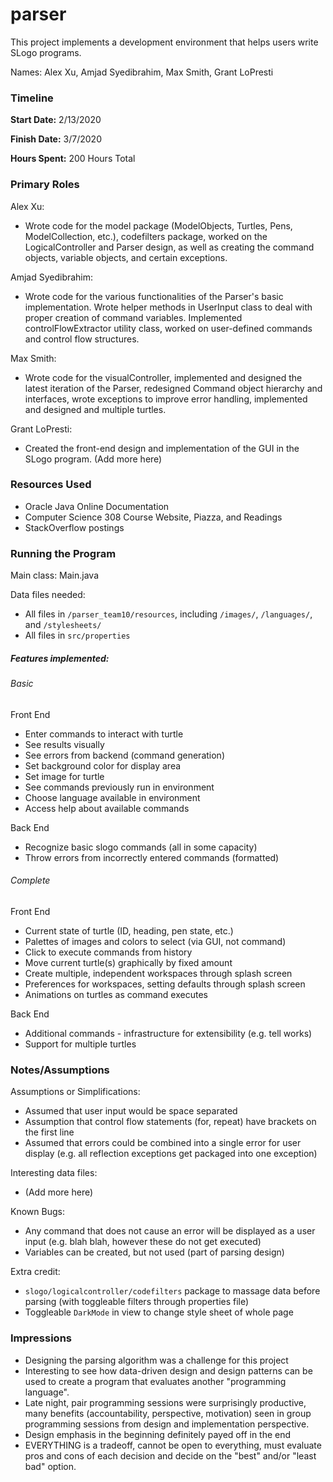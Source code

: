 parser
====

This project implements a development environment that helps users write SLogo programs.

Names: Alex Xu, Amjad Syedibrahim, Max Smith, Grant LoPresti

### Timeline

**Start Date:** 2/13/2020

**Finish Date:** 3/7/2020

**Hours Spent:** 200 Hours Total

### Primary Roles

Alex Xu:
* Wrote code for the model package (ModelObjects, Turtles, Pens, ModelCollection, etc.), codefilters package, worked on the 
LogicalController and Parser design, as well as creating the command objects, variable objects, and certain exceptions.

Amjad Syedibrahim:
* Wrote code for the various functionalities of the Parser's basic implementation. Wrote helper methods in UserInput class to deal with proper creation of command variables.
Implemented controlFlowExtractor utility class, worked on user-defined commands and control flow structures.


Max Smith:
* Wrote code for the visualController, implemented and designed the latest iteration of the Parser, redesigned Command object hierarchy
and interfaces, wrote exceptions to improve error handling, implemented and designed and multiple turtles.

Grant LoPresti:
* Created the front-end design and implementation of the GUI in the SLogo program. (Add more here)

### Resources Used

* Oracle Java Online Documentation
* Computer Science 308 Course Website, Piazza, and Readings
* StackOverflow postings

### Running the Program

Main class: Main.java

Data files needed:
* All files in ```/parser_team10/resources```, including ```/images/```, ```/languages/```, and ```/stylesheets/```
* All files in ```src/properties```

##### Features implemented:
###### Basic
Front End
* Enter commands to interact with turtle
* See results visually
* See errors from backend (command generation)
* Set background color for display area
* Set image for turtle
* See commands previously run in environment
* Choose language available in environment
* Access help about available commands

Back End
* Recognize basic slogo commands (all in some capacity) 
* Throw errors from incorrectly entered commands (formatted)


###### Complete
Front End
* Current state of turtle (ID, heading, pen state, etc.)
* Palettes of images and colors to select (via GUI, not command)
* Click to execute commands from history
* Move current turtle(s) graphically by fixed amount
* Create multiple, independent workspaces through splash screen
* Preferences for workspaces, setting defaults through splash screen
* Animations on turtles as command executes

Back End
* Additional commands - infrastructure for extensibility (e.g. tell works)
* Support for multiple turtles

### Notes/Assumptions

Assumptions or Simplifications:
* Assumed that user input would be space separated
* Assumption that control flow statements (for, repeat) have brackets on the first line
* Assumed that errors could be combined into a single error for user display (e.g. all reflection exceptions get packaged into one exception)

Interesting data files:
* (Add more here)

Known Bugs:
* Any command that does not cause an error will be displayed as a user input (e.g. blah blah, however these do not get executed)
* Variables can be created, but not used (part of parsing design)

Extra credit:
* ```slogo/logicalcontroller/codefilters``` package to massage data before parsing (with toggleable filters through properties file)
* Toggleable ```DarkMode``` in view to change style sheet of whole page

### Impressions

* Designing the parsing algorithm was a challenge for this project
* Interesting to see how data-driven design and design patterns can be used to create a program that evaluates another
"programming language".
* Late night, pair programming sessions were surprisingly productive, many benefits (accountability, perspective, motivation)
seen in group programming sessions from design and implementation perspective.
* Design emphasis in the beginning definitely payed off in the end
* EVERYTHING is a tradeoff, cannot be open to everything, must evaluate pros and cons of each decision and decide on the 
"best" and/or "least bad" option.